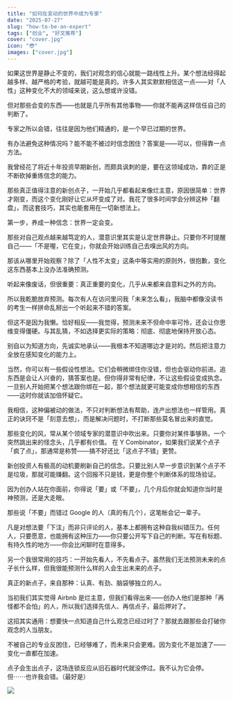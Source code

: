 ```yaml
---
title: "如何在变动的世界中成为专家"
date: "2025-07-27"
slug: "how-to-be-an-expert"
tags: ["创业", "好文推荐"]
cover: "cover.jpg"
icon: "😎"
images: ["cover.jpg"]
---
```

如果这世界是静止不变的，我们对观念的信心就能一路线性上升。某个想法经得起越多样、越严格的考验，就越可能是真的。许多人其实默默相信这一点——对「人性」这种变化不大的领域来说，这么想或许没错。



但对那些会变的东西——也就是几乎所有其他事物——你就不能再这样信任自己的判断了。



专家之所以会错，往往是因为他们精通的，是一个早已过期的世界。



有办法避免这种情况吗？能不能不被过时信念困住？答案是——可以，但得靠一点方法。



我曾经花了将近十年投资早期新创，而颇具讽刺的是，要在这领域成功，靠的正是不断砍掉重练信念的能力。



那些真正值得注意的新创点子，一开始几乎都看起来像烂主意，原因很简单：世界才刚变，而这个变化刚好让它从坏变成了对。我花了很多时间学会分辨这种「翻盘」，而这套技巧，其实也能套用在一切新想法上。



第一步，养成一种信念：世界一定会变。



那些对自己观点越来越笃定的人，潜意识里其实是认定世界静止。只要你不时提醒自己——「不是喔，它在变」，你就会开始训练自己去嗅出风的方向。



那该从哪里开始观察？除了「人性不太变」这条中等实用的原则外，很抱歉，变化这东西基本上没办法准确预测。



听起来像废话，但很重要：真正重要的变化，几乎从来都来自意料之外的方向。



所以我乾脆放弃预测。每次有人在访问里问我「未来怎么看」，我脑中都像没读书的考生一样拼命乱掰出一个听起来不错的答案。



但这不是因为我懒。恰好相反——我觉得，预测未来不但命中率可怜，还会让你思维变得僵硬。与其乱猜，不如选择更实际的策略：彻底、彻底地保持开放心态。



别自以为知道方向，先诚实地承认——我根本不知道哪边才是对的。然后把注意力全放在感知变化的能力上。



当然，你可以有一些假设性想法。它们会稍微绑住你没错，但也会驱动你前进。追东西是会让人兴奋的，猜答案也是。但你得非常有纪律，不让这些假设变成执念。
一旦别人开始把某个想法跟你绑在一起，那个想法就更可能变成你想相信的东西——这时你就该加倍怀疑它。



我相信，这种偏被动的做法，不只对判断想法有帮助，连产出想法也一样管用。真正的诀窍不是「刻意去想」，而是解决问题时，不打断那些莫名冒出来的直觉。



那些变化的风，常从某个领域专家的潜意识中吹出来。只要你对某件事够熟，一个突然跳出来的怪念头，几乎都有价值。
在 Y Combinator，如果我们说某个点子「疯了点」，那通常是称赞——搞不好还比「这点子不错」更赞。



新创投资人有极高的动机要刷新自己的信念。只要比别人早一步意识到某个点子不是垃圾，那就可能赚翻。这个回报不只是钱，更是你整个判断体系的现场验证。



因为创办人站在你面前，你得说「要」或「不要」，几个月后你就会知道你当时是神预测，还是大走眼。



那些说「不要」而错过 Google 的人（真的有几个），这笔帐会记一辈子。



凡是对想法要「下注」而非只评论的人，基本上都拥有这种自我纠错压力。任何人，只要愿意，也能拥有这种压力——你只要公开写下自己的判断。写在有标题、有持久性的地方——你会比闲聊时在意得多。



另一个我很常用的技巧：一开始先看人，不先看点子。虽然我们无法预测未来的点子长什么样，但我很能预测什么样的人会生出未来的点子。



真正的新点子，来自那种：认真、有劲、脑袋够独立的人。



当初我们其实觉得 Airbnb 是烂主意，但我们看得出来——创办人他们是那种「再怪都不会怕」的人，所以我们选择先信人、再信点子，最后押对了。



这招其实通用：想要快一点知道自己什么观念已经过时了？那就去跟那些会打破你观念的人当朋友。



不被自己的专业反困住，已经够难了，而未来只会更难。因为变化不是加速了——变化一直都在加速。



点子会生出点子，这场连锁反应从旧石器时代就没停过。我不认为它会停。
但⋯⋯也许我会错。（最好是）




![](https://prod-files-secure.s3.us-west-2.amazonaws.com/112d0858-5090-4d34-a606-b75eb8d65fd2/46476355-9cf3-4e99-9b7a-3531bc426380/1000202064.png?X-Amz-Algorithm=AWS4-HMAC-SHA256&X-Amz-Content-Sha256=UNSIGNED-PAYLOAD&X-Amz-Credential=ASIAZI2LB466T762QL7A%2F20251001%2Fus-west-2%2Fs3%2Faws4_request&X-Amz-Date=20251001T114328Z&X-Amz-Expires=3600&X-Amz-Security-Token=IQoJb3JpZ2luX2VjEHwaCXVzLXdlc3QtMiJHMEUCIHX39sgSK7FrHk7l7aQHoskYGpnUkHE93DhF2gHNMv7uAiEAvL1GfDF2UBhTtL3cgXOU60f%2FTqEofYTK%2FXD%2B%2FfnhC9Eq%2FwMIFBAAGgw2Mzc0MjMxODM4MDUiDNShPVLRqsJ2UX%2BqKCrcA%2FHc3oQiZI9nMbzpbsQDpFeO557ulA0DyFevaueje2rymugUrijNxiDrOrvwjcpSYF%2Fyu4iWn3t28caWGfA1iazxyHUhvQvSV97Sha87sa5NmwdyYgUdB8LpV%2B43SOc5ufWPlvcsBPvRESYw6EI9yOiulbiqcxesrjNATwSgk9nygU%2BeH5AF%2Bsnl4ltOeh9WS%2BbvJCjLioNY9zuDcUym77D3OOEhr0izEZ4ccmzawvfUm8ZK%2FYYahBNb%2BvFJxinje%2B8ha%2BA4mImVEMHFYSUu3fkR8I0dC3tcwcONuytmY8V%2FKPI%2FgX9K31W3lmPIOpV0DYsW8vr2NiCCitYwRUqsvhkSYDDyYwzxu1sj7428%2FOJ24a7SF5CkbxeHogjmXY05Ow09XZmzdZViAnm0pNCVBSC7sJVbgQtYItmwaksP6tb2L%2F3sWUCtvHDlll5w59dR%2BBrn2rR7RmMRK02USs4VXegZ2Bfh%2FXYJ2TGYC1bjXaPgQlFDbMUvL7WBOynbZ%2Fnpgd8kH68rGyviCF%2BrNfbEXKLjTC%2BF9XpBP76NyzrIB4xAOQjrVNGT3qr1WSh96xGfPgUIH3iv4OihuQLPmqbihrq0VJktDnNatsJonvzYLoaWnqgJg2SYQospUF10MJmc9MYGOqUB4%2BE9esOZqTuRxqq2DigQxQ8Iu6L%2FiOmWcpcs8SVUZOlaTAFjrqYUgPEEKpOHKKOotJ0B7oLS9ZSFETB8tSFfOgcezPQ4mXib65roJWGEkbj26BjY8AWebzYWCqDCZuIw6EhWlbUoTbJOM8GeBHhVvhBIHtyJl8HdcipGLQd%2FnfpMHAUkOjrK3hzWaLJD5TOTR%2FLN6DOCpT6m0Ef3UK3vm9PNnJhP&X-Amz-Signature=e4064475da9fbfca7d13aea4f496ba34bc040ee985415549717671a62e6e8ed8&X-Amz-SignedHeaders=host&x-amz-checksum-mode=ENABLED&x-id=GetObject)

